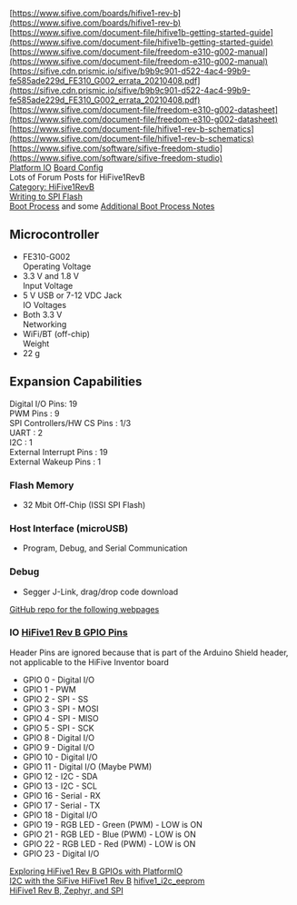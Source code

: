 [https://www.sifive.com/boards/hifive1-rev-b](https://www.sifive.com/boards/hifive1-rev-b)  
[https://www.sifive.com/document-file/hifive1b-getting-started-guide](https://www.sifive.com/document-file/hifive1b-getting-started-guide)  
[https://www.sifive.com/document-file/freedom-e310-g002-manual](https://www.sifive.com/document-file/freedom-e310-g002-manual)  
[https://sifive.cdn.prismic.io/sifive/b9b9c901-d522-4ac4-99b9-fe585ade229d_FE310_G002_errata_20210408.pdf](https://sifive.cdn.prismic.io/sifive/b9b9c901-d522-4ac4-99b9-fe585ade229d_FE310_G002_errata_20210408.pdf)  
[https://www.sifive.com/document-file/freedom-e310-g002-datasheet](https://www.sifive.com/document-file/freedom-e310-g002-datasheet)  
[https://www.sifive.com/document-file/hifive1-rev-b-schematics](https://www.sifive.com/document-file/hifive1-rev-b-schematics)  
[https://www.sifive.com/software/sifive-freedom-studio](https://www.sifive.com/software/sifive-freedom-studio)  
[Platform IO](https://docs.platformio.org/en/latest/boards/sifive/hifive1-revb.html)  [Board Config](https://github.com/platformio/platform-sifive/tree/develop/boards)  
Lots of Forum Posts for HiFive1RevB  
[Category: HiFive1RevB](https://forums.sifive.com/c/hifive1/9)  
[Writing to SPI Flash](https://forums.sifive.com/t/writing-to-the-external-qspi-flash-memory/6401)  
[Boot Process](https://forums.sifive.com/t/fe310-g002-boot-process-entry-point/5839/3) and some [Additional Boot Process Notes](https://forums.sifive.com/t/is-there-c-boot-code-source-for-revb02-hardware/5987/2)

## Microcontroller  
* FE310-G002  
Operating Voltage  
* 3.3 V and 1.8 V  
Input Voltage  
* 5 V USB or 7-12 VDC Jack  
IO Voltages  
* Both 3.3 V  
Networking  
* WiFi/BT (off-chip)  
Weight  
* 22 g  
## Expansion Capabilities  
Digital I/O Pins: 19    
PWM Pins : 9   
SPI Controllers/HW CS Pins : 1/3  
UART : 2  
I2C : 1  
External Interrupt Pins : 19  
External Wakeup Pins : 1  
### Flash Memory  
* 32 Mbit Off-Chip (ISSI SPI Flash)

### Host Interface (microUSB)  
* Program, Debug, and Serial Communication

### Debug  
* Segger J-Link, drag/drop code download

[GitHub repo for the following webpages](https://github.com/iachievedit?tab=repositories&q=hifive)  
### IO [HiFive1 Rev B GPIO Pins](https://dev.iachieved.it/iachievedit/hifive1-rev-b-gpio-pins/)
Header Pins are ignored because that is part of the Arduino Shield header, not applicable to the HiFive Inventor board  

* GPIO  0 - Digital I/O
* GPIO  1 - PWM
* GPIO  2 - SPI - SS
* GPIO  3 - SPI - MOSI
* GPIO  4 - SPI - MISO
* GPIO  5 - SPI - SCK
* GPIO  8 - Digital I/O
* GPIO  9 - Digital I/O
* GPIO 10 - Digital I/O
* GPIO 11 - Digital I/O (Maybe PWM)
* GPIO 12 - I2C - SDA
* GPIO 13 - I2C - SCL
* GPIO 16 - Serial - RX
* GPIO 17 - Serial - TX
* GPIO 18 - Digital I/O
* GPIO 19 - RGB LED - Green (PWM) - LOW is ON
* GPIO 21 - RGB LED - Blue  (PWM) - LOW is ON
* GPIO 22 - RGB LED - Red   (PWM) - LOW is ON
* GPIO 23 - Digital I/O

[Exploring HiFive1 Rev B GPIOs with PlatformIO](https://dev.iachieved.it/iachievedit/exploring-hifive1-rev-b-gpios-with-platformio/)  
[I2C with the SiFive HiFive1 Rev B](https://dev.iachieved.it/iachievedit/i2c-with-the-sifive-hifive1-rev-b/) [hifive1_i2c_eeprom](https://github.com/iachievedit/hifive1_i2c_eeprom)  
[HiFive1 Rev B, Zephyr, and SPI](https://dev.iachieved.it/iachievedit/hifive1-rev-b-zephyr-and-spi/)  
